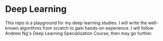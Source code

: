 # Deep Learning 

This repo is a playground for my deep learning studies.
I will write the well-known algorithms from scratch to gain hands-on experience.
I will follow Andrew Ng's Deep Learning Specialization Course, then may go further.

